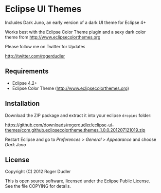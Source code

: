 Eclipse UI Themes
=================

Includes Dark Juno, an early version of a dark UI theme for Eclipse 4+

Works best with the Eclipse Color Theme plugin and a sexy dark color theme from http://www.eclipsecolorthemes.org

Please follow me on Twitter for Updates

http://twitter.com/rogerdudler

Requirements
------------

* Eclipse 4.2+
* Eclipse Color Theme (http://www.eclipsecolorthemes.org)

Installation
------------

Download the ZIP package and extract it into your eclipse ```dropins``` folder:

https://github.com/downloads/rogerdudler/eclipse-ui-themes/com.github.eclipsecolortheme.themes_1.0.0.201207121019.zip

Restart Eclipse and go to *Preferences > General > Appearance* and choose *Dark Juno*

License
-------

Copyright (C) 2012 Roger Dudler

This is open source software, licensed under the Eclipse Public License. See the file COPYING for details.